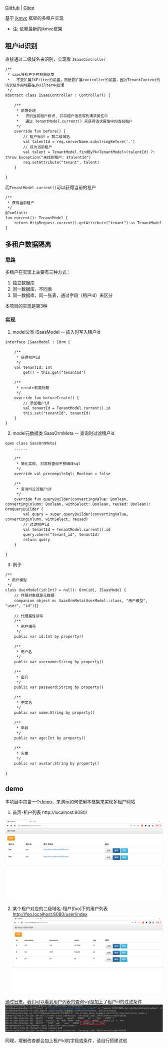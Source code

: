 [GitHub](https://github.com/shigebeyond/tenancy) | [Gitee](https://gitee.com/shigebeyond/tenancy) 

基于 [jkmvc](https://github.com/shigebeyond/jkmvc) 框架的多租户实现

- 注: 依赖最新的jkmvc框架

## 租户id识别
直接通过二级域名来识别，实现看 `ISaasController`
```
/**
 * saas多租户下控制器基类
 *   不要扩展JkFilter的前置，而是要扩展controller的前置，因为TenantContext的请求级作用域要在JkFilter中处理
 */
abstract class ISaasController : Controller() {

    /**
     * 前置处理
     *   识别当前租户标识, 并将租户信息写到请求属性中
     *   通过 TenantModel.current() 来获得请求属性中的当前租户
     */
    override fun before() {
        // 租户标识 = 第二级域名
        val talentId = req.serverName.substringBefore('.')
        // 设为当前租户
        val talent = TenantModel.findByPk<TenantModel>(talentId) ?: throw Exception("未找到租户: $talentId")
        req.setAttribute("tenant", talent)
    }

}
```

而`TenantModel.current()`可以获得当前的租户
```
/**
 * 获得当前租户
 */
@JvmStatic
fun current(): TenantModel {
    return HttpRequest.current().getAttribute("tenant") as TenantModel
}
```

## 多租户数据隔离
### 思路
多租户在实现上主要有三种方式：
1. 独立数据库
2. 同一数据库，不同表
3. 同一数据库，同一张表，通过字段（租户id）来区分

本项目的实现是第3种

### 实现
1. model父类 ISaasModel -- 插入时写入租户id
```
interface ISaasModel : IOrm {

    /**
     * 获得租户id
     */
    val tenantId: Int
        get() = this.get("tenantId")

    /**
     * create前置处理
     */
    override fun beforeCreate() {
        // 添加租户id
        val tenantId = TenantModel.current().id
        this.set("tenantId", tenantId)
    }
}
```

2. model元数据类 SaasOrmMeta -- 查询时过滤租户id

```
open class SaasOrmMeta{
    ......
    
    /**
     * 简化实现, 对常规查询不预编译sql
     */
    override val precompileSql: Boolean = false

    /**
     * 查询时过滤租户id
     */
    override fun queryBuilder(convertingValue: Boolean, convertingColumn: Boolean, withSelect: Boolean, reused: Boolean): OrmQueryBuilder {
        val query = super.queryBuilder(convertingValue, convertingColumn, withSelect, reused)
        // 过滤租户id
        val tenantId = TenantModel.current().id
        query.where("tenant_id", tenantId)
        return query
    }

}
```

3. 例子

```
/**
 * 用户模型
 */
class UserModel(id:Int? = null): Orm(id), ISaasModel {
	// 伴随对象就是元数据
	companion object m: SaasOrmMeta(UserModel::class, "用户模型", "user", "id"){}

	// 代理属性读写
	/**
	 * 用户编号
	 */
	public var id:Int by property()

	/**
	 * 用户名
	 */
	public var username:String by property()

	/**
	 * 密码
	 */
	public var password:String by property()

	/**
	 * 中文名
	 */
	public var name:String by property()

	/**
	 * 年龄
	 */
	public var age:Int by property()

	/**
	 * 头像
	 */
	public var avatar:String by property()

}
```

## demo
本项目中包含一个[demo](tree/master/src/main/kotlin/net/jkcode/jkmvc/example)，来演示如何使用本框架来实现多租户网站

1. 首页-租户列表
http://localhost:8080/

![](img/all-tenant.png)

2. 某个租户对应的二级域名-租户[foo]下的用户列表
http://foo.localhost:8080/user/index
![](img/user-of-tenant.png)

通过日志，我们可以看到用户列表的查询sql是加上了租户id的过滤条件
![](img/select-sql.png)

同理，增删改查都会加上租户id的字段或条件，请自行搭建试验
